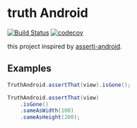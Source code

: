 # truth Android

[![Build Status](https://travis-ci.org/satoshun/truth-android.svg?branch=master)](https://travis-ci.org/satoshun/truth-android)
[![codecov](https://codecov.io/gh/satoshun/truth-android/branch/master/graph/badge.svg)](https://codecov.io/gh/satoshun/truth-android)

this project inspired by [assertj-android](https://github.com/square/assertj-android).


## Examples

```java
TruthAndroid.assertThat(view).isGone();
``` 

```java
TruthAndroid.assertThat(view)
    .isGone()
    .sameAsWidth(100)
    .sameAsHeight(200);
```
